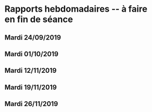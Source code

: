 # Rapports hebdomadaires -- à faire en fin de séance
## Mardi 24/09/2019
## Mardi 01/10/2019
## Mardi 12/11/2019
## Mardi 19/11/2019
## Mardi 26/11/2019
